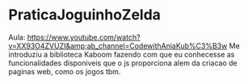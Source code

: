 # PraticaJoguinhoZelda
Aula:  https://www.youtube.com/watch?v=XX93O4ZVUZI&amp;ab_channel=CodewithAniaKub%C3%B3w
Me introduziu a biblioteca Kaboom fazendo com que eu conhecesse as funcionalidades disponiveis que o js proporciona alem da criacao de paginas web, como os jogos tbm. 

 
